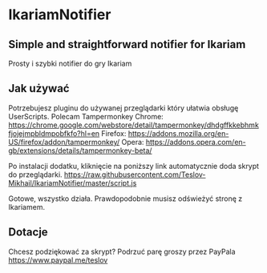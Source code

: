 # IkariamNotifier
Simple and straightforward notifier for Ikariam
---
Prosty i szybki notifier do gry Ikariam

## Jak używać
Potrzebujesz pluginu do używanej przeglądarki który ułatwia obsługę UserScripts.
Polecam Tampermonkey
Chrome: https://chrome.google.com/webstore/detail/tampermonkey/dhdgffkkebhmkfjojejmpbldmpobfkfo?hl=en
Firefox: https://addons.mozilla.org/en-US/firefox/addon/tampermonkey/
Opera: https://addons.opera.com/en-gb/extensions/details/tampermonkey-beta/

Po instalacji dodatku, kliknięcie na poniższy link automatycznie doda skrypt do przeglądarki.
https://raw.githubusercontent.com/Teslov-Mikhail/IkariamNotifier/master/script.js

Gotowe, wszystko działa.
Prawdopodobnie musisz odświeżyć stronę z Ikariamem.

## Dotacje
Chcesz podziękować za skrypt?
Podrzuć parę groszy przez PayPala
https://www.paypal.me/teslov
